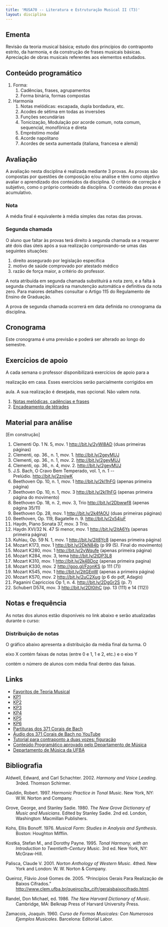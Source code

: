 ```yaml
---
title: 'MUSA70 -- Literatura e Estruturação Musical II (T3)'
layout: disciplina
---
```


## Ementa

Revisão da teoria musical básica; estudo dos princípios do contraponto estrito, da harmonia, e da construção de frases musicais básicas. Apreciação de obras musicais referentes aos elementos estudados.

## Conteúdo programático

  1. Forma: 
      1. Cadências, frases, agrupamentos
      2. Forma binária, formas compostas
  2. Harmonia 
      1. Notas melódicas: escapada, dupla bordadura, etc.
      2. Acodes de sétima em todas as inversões
      3. Funções secundárias
      4. Tonicização, Modulação por acorde comum, nota comum, sequencial, monofônica e direta
      5. Empréstimo modal
      6. Acorde napolitano
      7. Acordes de sexta aumentada (italiana, francesa e alemã)

## Avaliação

A avaliação nesta disciplina é realizada mediante 3 provas. As provas são compostas por questões de composição e/ou análise e têm como objetivo avaliar o aprendizado dos conteúdos da disciplina. O critério de correção é subjetivo, como o próprio conteúdo da disciplina. O conteúdo das provas é acumulativo.

### Nota

A média final é equivalente à média simples das notas das provas.

### Segunda chamada

O aluno que faltar às provas terá direito à segunda chamada se a requerer até dois dias úteis após a sua realização comprovando-se umas das seguintes situações:

  1. direito assegurado por legislação específica
  2. motivo de saúde comprovado por atestado médico
  3. razão de força maior, a critério do professor.

A nota atribuída em segunda chamada substituirá a nota zero, e a falta à segunda chamada implicará na manutenção automática e definitiva da nota zero. Para maiores detalhes consultar o Artigo 115 do Regulamento de Ensino de Graduação.

A prova de segunda chamada ocorrerá em data definida no cronograma da disciplina.

## Cronograma

Este cronograma é uma previsão e poderá ser alterado ao longo do semestre.



## Exercícios de apoio

A cada semana o professor disponibilizará exercícios de apoio para a
  
realização em casa. Esses exercícios serão parcialmente corrigidos em
  
aula. A sua realização é desejada, mas opcional. Não valem nota.

  1. <a href="https://goo.gl/Rv69f1" target="_blank" rel="noopener noreferrer">Notas melódicas, cadências e frases</a>
  2. <a href="https://docs.google.com/document/d/1VuK_gVB4LyoUzLHhlYdRgv55yK8vbPPFxOssSdAUumI/edit?usp=sharing" target="_blank" rel="noopener noreferrer">Encadeamento de tétrades</a>

## Material para análise

[Em construção]

  1. Clementi Op. 1 N. 5, mov. 1 <a href="http://bit.ly/2yWl8AD" target="_blank" rel="noopener">http://bit.ly/2yWl8AD</a> (duas primeiras páginas)
  2. Clementi, op. 36., n. 1, mov. 1. <http://bit.ly/2geyMUJ>
  3. Clementi, op. 36., n. 1, mov. 2. <http://bit.ly/2geyMUJ>
  4. Clementi, op. 36., n. 4, mov. 2. <http://bit.ly/2geyMUJ>
  5. J.S. Bach, O Cravo Bem Temperado, vol. 1, n. 1 -- Prelúdio. <a href="http://bit.ly/2znjjwK" target="_blank" rel="noopener">http://bit.ly/2znjjwK</a>
  6. Beethoven Op. 10, n. 1, mov. 1 <a href="http://bit.ly/2kl1hFG" target="_blank" rel="noopener">http://bit.ly/2kl1hFG</a> (apenas primeira página)
  7. Beethoven Op. 10, n. 1, mov. 3 <a href="http://bit.ly/2kl1hFG" target="_blank" rel="noopener">http://bit.ly/2kl1hFG</a> (apenas primeira página do movimento)
  8. Beethoven Op. 18, n. 2, mov. 3, Trio <a href="http://bit.ly/2Dbwwf8" target="_blank" rel="noopener">http://bit.ly/2Dbwwf8</a> (apenas página 35/11)
  9. Beethoven Op. 28, mov. 1 <a href="http://bit.ly/2k4fAOU" target="_blank" rel="noopener">http://bit.ly/2k4fAOU</a> (duas primeiras páginas)
 10. Beethoven, Op. 119, Bagatelle n. 9. <a href="http://bit.ly/2x54iuF" target="_blank" rel="noopener">http://bit.ly/2x54iuF</a>
 11. Haydn, Piano Sonata 37, mov. 3 Trio.
 12. Haydn XVI/32 N. 47 Si menor, mov. 1 <a href="http://bit.ly/2itA6Ys" target="_blank" rel="noopener">http://bit.ly/2itA6Ys</a> (apenas primeira página)
 13. Kuhlau, Op. 59 N. 1, mov. 1 <a href="http://bit.ly/2it8Yc8" target="_blank" rel="noopener">http://bit.ly/2it8Yc8</a> (apenas primeira página)
 14. Mozart K173, mov. 1 <a href="http://bit.ly/2DkN84b" target="_blank" rel="noopener">http://bit.ly/2DkN84b</a> (p 99 (5). Final do movimento)
 15. Mozart K280, mov. 1 <a href="http://bit.ly/2yWqufe" target="_blank" rel="noopener">http://bit.ly/2yWqufe</a> (apenas primeira página)
 16. Mozart K284, mov. 3, tema <a href="http://bit.ly/2tDP3L8" target="_blank" rel="noopener noreferrer">http://bit.ly/2tDP3L8</a>
 17. Mozart K310, mov. 1 <a href="http://bit.ly/2k4BDoz" target="_blank" rel="noopener">http://bit.ly/2k4BDoz</a> (apenas primeira pagina)
 18. Mozart K330, mov. 2 <a href="http://goo.gl/FzonKS" target="_blank" rel="noopener noreferrer">http://goo.gl/FzonKS</a> (p 111 (7))
 19. Mozart K545, mov. 1 <a href="http://bit.ly/2itGEpW" target="_blank" rel="noopener">http://bit.ly/2itGEpW</a> (apenas a primeira página)
 20. Mozart K570, mov. 2 <a href="http://bit.ly/2uC2Xug" target="_blank" rel="noopener noreferrer">http://bit.ly/2uC2Xug</a> (p 6 do pdf, Adagio)
 21. Paganini Capriccios Op 1, n. 4. <a href="http://bit.ly/2DgGr2S" target="_blank" rel="noopener">http://bit.ly/2DgGr2S</a> (p. 7)
 22. Schubert D574, mov. 3 <a href="http://bit.ly/2Dl0ihC" target="_blank" rel="noopener">http://bit.ly/2Dl0ihC</a> (pp. 13 (111) e 14 (112))

## Notas e frequência

As notas dos alunos estão disponíveis no link abaixo e serão atualizadas durante o curso:
  


### Distribuição de notas

O gráfico abaixo apresenta a distribuição da média final da turma. O
  
eixo X contém faixas de notas (entre 0 e 1, 1 e 2, etc.) e o eixo Y
  
contém o número de alunos com média final dentro das faixas.



## Links

 - [Favoritos de Teoria Musical](https://www.diigo.com/outliner/3l23ej/Teoria-Musical?key=lzekmogriv)
 - [KP1](https://www.dropbox.com/s/e1b1ae3ia3gzczs/kostka-1.pdf)
 - [KP2](https://www.dropbox.com/s/54qp5r28nj6tygi/kostka-2.pdf)
 - [KP3](https://www.dropbox.com/s/phezrz5yd83606c/kostka-3.pdf)
 - [KP4](https://www.dropbox.com/s/5b44zanef3kxhcd/kostka-4.pdf)
 - [KP5](https://www.dropbox.com/s/cyvy9da9vsk29o6/kostka-5.pdf)
 - [KP6](https://www.dropbox.com/s/ruqvkfqte6zbal4/kostka-6.pdf)
 - [Partituras dos 371 Corais de Bach](http://bit.ly/2Go5uCV)
 - [Áudio dos 371 Corais de Bach no YouTube](https://www.youtube.com/watch?v=Jp4v99F4Kac&list=PL6QFt5ca_y9kPKJZS9vgpgSAPDj1eN3lh)
 - [Tutorial para contraponto a duas vozes: figuração](http://www.youtube.com/watch?v=i1mZ7SibDZ0)
 - [Conteúdo Programático aprovado pelo Departamento de Música](http://dmusufba.com/docs/conteudos/pdf/MUSA69%20LEM%20I.pdf)
 - [Departamento de Música da UFBA](http://dmusufba.com)

## Bibliografia

<p style="margin-left: 24pt; text-indent: -24.0pt;">
  Aldwell, Edward, and Carl Schachter. 2002. <i>Harmony and Voice Leading</i>. 3rded. Thomson Schirmer.
</p>

<p style="margin-left: 24pt; text-indent: -24.0pt;">
  Gauldin, Robert. 1997. <i>Harmonic Practice in Tonal Music</i>. New York, NY: W.W. Norton and Company.
</p>

<p style="margin-left: 24pt; text-indent: -24.0pt;">
  Grove, George, and Stanley Sadie. 1980. <i>The New Grove Dictionary of Music and Musicians</i>. Edited by Stanley Sadie. 2nd ed. London, Washington: Macmillan Publishers.
</p>

<p style="margin-left: 24pt; text-indent: -24.0pt;">
  Kohs, Ellis Bonoff. 1976. <i>Musical Form: Studies in Analysis and Synthesis</i>. Boston: Houghton Mifflin.
</p>

<p style="margin-left: 24pt; text-indent: -24.0pt;">
  Kostka, Stefan M., and Dorothy Payne. 1995. <i>Tonal Harmony, with an Introduction to Twentieth-Century Music</i>. 3rd ed. New York, NY: McGraw-Hill.
</p>

<p style="margin-left: 24pt; text-indent: -24.0pt;">
  Palisca, Claude V. 2001. <i>Norton Anthology of Western Music</i>. 4thed. New York and London: W. W. Norton & Company.
</p>

<p style="margin-left: 24pt; text-indent: -24.0pt;">
  Queiroz, Flávio José Gomes de. 2005. “Princípios Gerais Para Realização de Baixos Cifrados.” <a href="http://www.clem.ufba.br/queiroz/bx_cifr/geraisbaixocifrado.html" target="_blank" rel="noopener">http://www.clem.ufba.br/queiroz/bx_cifr/geraisbaixocifrado.html</a>.
</p>

<p style="margin-left: 24pt; text-indent: -24.0pt;">
  Randel, Don Michael, ed. 1986. <i>The New Harvard Dictionary of Music</i>. Cambridge, MA: Belknap Press of Harvard University Press.
</p>

<p style="margin-left: 24pt; text-indent: -24.0pt;">
  Zamacois, Joaquín. 1960. <i>Curso de Formas Musicales: Con Numerosos Ejemplos Musicales</i>. Barcelona: Editorial Labor.
</p>

<!-- mendeley type="folders" id="d4453a45-45fc-4da1-819e-4fae34da1a24" sortby="authors" csl="http://genosmus.com/wp-content/plugins/mendeleyplugin/style/chicago-author-date.csl" -->
